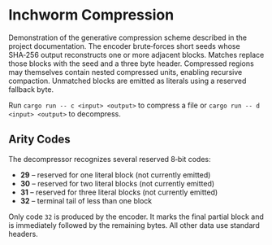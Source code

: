 # Inchworm Compression

Demonstration of the generative compression scheme described in the project
documentation. The encoder brute‑forces short seeds whose SHA‑256 output
reconstructs one or more adjacent blocks. Matches replace those blocks with the
seed and a three byte header. Compressed regions may themselves contain nested
compressed units, enabling recursive compaction. Unmatched blocks are emitted as
literals using a reserved fallback byte.

Run `cargo run -- c <input> <output>` to compress a file or `cargo run -- d
<input> <output>` to decompress.

## Arity Codes

The decompressor recognizes several reserved 8‑bit codes:

* **29** – reserved for one literal block (not currently emitted)
* **30** – reserved for two literal blocks (not currently emitted)
* **31** – reserved for three literal blocks (not currently emitted)
* **32** – terminal tail of less than one block

Only code `32` is produced by the encoder. It marks the final partial
block and is immediately followed by the remaining bytes. All other data
use standard headers.

